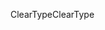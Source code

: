 <span data-ttu-id="c707f-101">ClearType</span><span class="sxs-lookup"><span data-stu-id="c707f-101">ClearType</span></span>